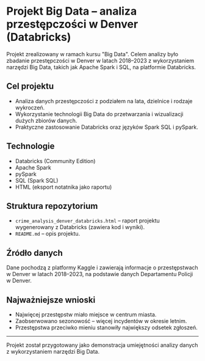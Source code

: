 # Projekt Big Data – analiza przestępczości w Denver (Databricks)

Projekt zrealizowany w ramach kursu "Big Data". Celem analizy było zbadanie przestępczości w Denver w latach 2018–2023 z wykorzystaniem narzędzi Big Data, takich jak Apache Spark i SQL, na platformie Databricks.

## Cel projektu

- Analiza danych przestępczości z podziałem na lata, dzielnice i rodzaje wykroczeń.
- Wykorzystanie technologii Big Data do przetwarzania i wizualizacji dużych zbiorów danych.
- Praktyczne zastosowanie Databricks oraz języków Spark SQL i pySpark.

## Technologie

- Databricks (Community Edition)
- Apache Spark
- pySpark
- SQL (Spark SQL)
- HTML (eksport notatnika jako raportu)

## Struktura repozytorium

- `crime_analysis_denver_databricks.html` – raport projektu wygenerowany z Databricks (zawiera kod i wyniki).
- `README.md` – opis projektu.

## Źródło danych

Dane pochodzą z platformy Kaggle i zawierają informacje o przestępstwach w Denver w latach 2018–2023, na podstawie danych Departamentu Policji w Denver.

## Najważniejsze wnioski

- Najwięcej przestępstw miało miejsce w centrum miasta.
- Zaobserwowano sezonowość – więcej incydentów w okresie letnim.
- Przestępstwa przeciwko mieniu stanowiły największy odsetek zgłoszeń.

---

Projekt został przygotowany jako demonstracja umiejętności analizy danych z wykorzystaniem narzędzi Big Data.

